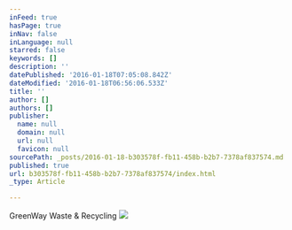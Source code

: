 ```yaml
---
inFeed: true
hasPage: true
inNav: false
inLanguage: null
starred: false
keywords: []
description: ''
datePublished: '2016-01-18T07:05:08.842Z'
dateModified: '2016-01-18T06:56:06.533Z'
title: ''
author: []
authors: []
publisher:
  name: null
  domain: null
  url: null
  favicon: null
sourcePath: _posts/2016-01-18-b303578f-fb11-458b-b2b7-7378af837574.md
published: true
url: b303578f-fb11-458b-b2b7-7378af837574/index.html
_type: Article

---
```

GreenWay Waste & Recycling
![](https://the-grid-user-content.s3-us-west-2.amazonaws.com/417703ee-8fef-4def-b64d-979b5be60822.jpg)